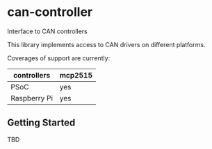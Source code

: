# can-controller
Interface to CAN controllers

This library implements access to CAN drivers on different platforms.

Coverages of support are currently:

| controllers  | mcp2515 |
| ------------ | ------- |
| PSoC         | yes     |
| Raspberry Pi | yes     |

## Getting Started
TBD
